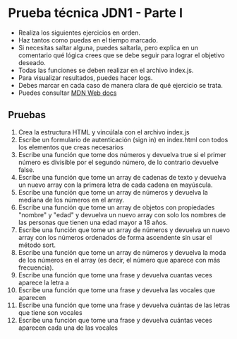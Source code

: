 # Prueba técnica JDN1 - Parte I

- Realiza los siguientes ejercicios en orden. 
- Haz tantos como puedas en el tiempo marcado. 
- Si necesitas saltar alguna, puedes saltarla, pero explica en un comentario qué lógica crees que se debe seguir para lograr el objetivo deseado. 
- Todas las funciones se deben realizar en el archivo index.js.
- Para visualizar resultados, puedes hacer logs. 
- Debes marcar en cada caso de manera clara de qué ejercicio se trata.
- Puedes consultar [MDN Web docs](https://developer.mozilla.org/es/)


## Pruebas
1. Crea la estructura HTML y vincúlala con el archivo index.js
2. Escribe un formulario de autenticación (sign in) en index.html con todos los elementos que creas necesarios
3. Escribe una función que tome dos números y devuelva true si el primer número es divisible por el segundo número, de lo contrario devuelve false.
4. Escribe una función que tome un array de cadenas de texto y devuelva un nuevo array con la primera letra de cada cadena en mayúscula.
5. Escribe una función que tome un array de números y devuelva la mediana de los números en el array.
6. Escribe una función que tome un array de objetos con propiedades "nombre" y "edad" y devuelva un nuevo array con solo los nombres de las personas que tienen una edad mayor a 18 años.
7. Escribe una función que tome un array de números y devuelva un nuevo array con los números ordenados de forma ascendente sin usar el método sort.
8. Escribe una función que tome un array de números y devuelva la moda de los números en el array (es decir, el número que aparece con más frecuencia).
9. Escribe una función que tome una frase y devuelva cuantas veces aparece la letra a
10. Escribe una función que tome una frase y devuelva las vocales que aparecen
11. Escribe una función que tome una frase y devuelva cuántas de las letras que tiene son vocales
12. Escribe una función que tome una frase y devuelva cuántas veces aparecen cada una de las vocales


